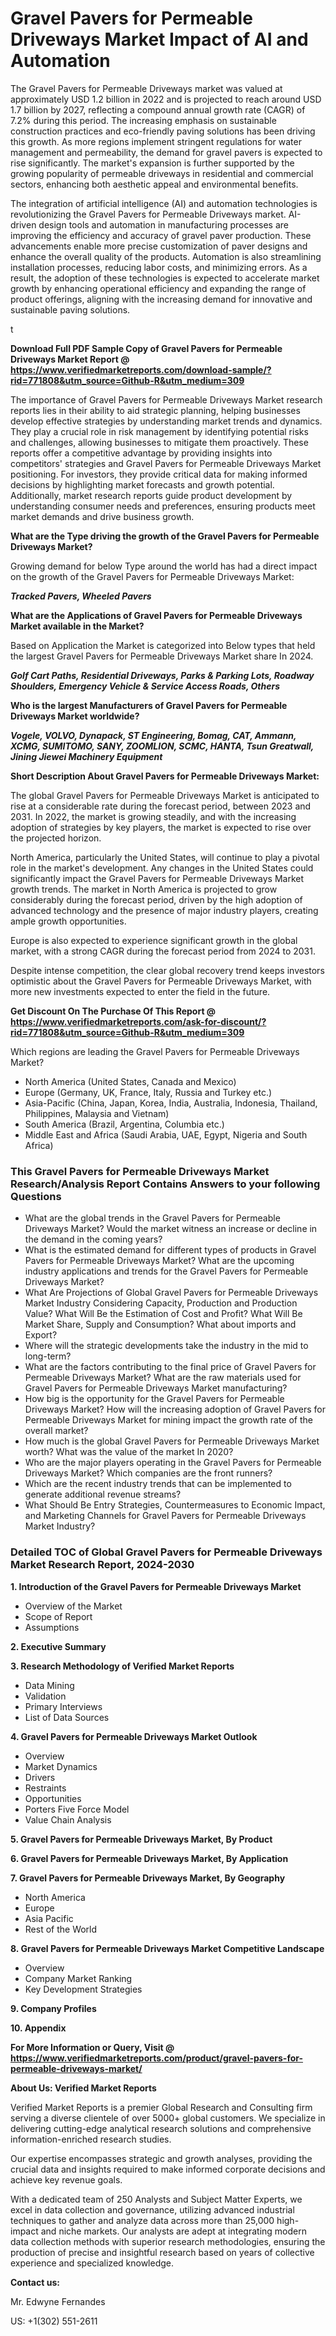<meta name="title" content="Global Gravel Pavers for Permeable Driveways Market Impact of AI and Automation"><meta name="description" content="The Gravel Pavers for Permeable Driveways market was valued at approximately USD 1.2 billion in 2022 and is projected to reach around USD 1.7 billion by 2027, reflecti"><meta name="title" content="Gravel Pavers for Permeable Driveways Market Size, Share, Scope, Trends, Growth, Opportunities, Analysis, Forecast"><h1>Gravel Pavers for Permeable Driveways Market Impact of AI and Automation</h1><p>The Gravel Pavers for Permeable Driveways market was valued at approximately USD 1.2 billion in 2022 and is projected to reach around USD 1.7 billion by 2027, reflecting a compound annual growth rate (CAGR) of 7.2% during this period. The increasing emphasis on sustainable construction practices and eco-friendly paving solutions has been driving this growth. As more regions implement stringent regulations for water management and permeability, the demand for gravel pavers is expected to rise significantly. The market's expansion is further supported by the growing popularity of permeable driveways in residential and commercial sectors, enhancing both aesthetic appeal and environmental benefits.</p><p>The integration of artificial intelligence (AI) and automation technologies is revolutionizing the Gravel Pavers for Permeable Driveways market. AI-driven design tools and automation in manufacturing processes are improving the efficiency and accuracy of gravel paver production. These advancements enable more precise customization of paver designs and enhance the overall quality of the products. Automation is also streamlining installation processes, reducing labor costs, and minimizing errors. As a result, the adoption of these technologies is expected to accelerate market growth by enhancing operational efficiency and expanding the range of product offerings, aligning with the increasing demand for innovative and sustainable paving solutions.</p>t</p><p id="" class=""><strong>Download Full PDF Sample Copy of Gravel Pavers for Permeable Driveways Market Report @ <a href="https://www.verifiedmarketreports.com/download-sample/?rid=771808&utm_source=Github-R&utm_medium=309" target="_blank">https://www.verifiedmarketreports.com/download-sample/?rid=771808&utm_source=Github-R&utm_medium=309</a></strong></p><p>The importance of&nbsp;Gravel Pavers for Permeable Driveways Market research reports lies in their ability to aid strategic planning, helping businesses develop effective strategies by understanding market trends and dynamics. They play a crucial role in risk management by identifying potential risks and challenges, allowing businesses to mitigate them proactively. These reports offer a competitive advantage by providing insights into competitors' strategies and Gravel Pavers for Permeable Driveways Market positioning. For investors, they provide critical data for making informed decisions by highlighting market forecasts and growth potential. Additionally, market research reports guide product development by understanding consumer needs and preferences, ensuring products meet market demands and drive business growth.</p><p><strong>What are the&nbsp;Type driving the growth of the Gravel Pavers for Permeable Driveways Market?</strong></p><p id="" class="">Growing demand for below Type around the world has had a direct impact on the growth of the Gravel Pavers for Permeable Driveways Market:</p><em><strong>Tracked Pavers, Wheeled Pavers</strong></em></p><strong>What are the&nbsp;Applications&nbsp;of Gravel Pavers for Permeable Driveways Market available in the Market?</strong></p><p id="" class="">Based on Application the Market is categorized into Below types that held the largest Gravel Pavers for Permeable Driveways Market share In 2024.</p><em><strong>Golf Cart Paths, Residential Driveways, Parks & Parking Lots, Roadway Shoulders, Emergency Vehicle & Service Access Roads, Others</strong></em></p><strong>Who is the largest Manufacturers of Gravel Pavers for Permeable Driveways Market worldwide?</strong></p><p><em><strong>Vogele, VOLVO, Dynapack, ST Engineering, Bomag, CAT, Ammann, XCMG, SUMITOMO, SANY, ZOOMLION, SCMC, HANTA, Tsun Greatwall, Jining Jiewei Machinery Equipment</strong></em></p><p id="" class=""><strong>Short Description About Gravel Pavers for Permeable Driveways Market:</strong></p><p>The global Gravel Pavers for Permeable Driveways Market is anticipated to rise at a considerable rate during the forecast period, between 2023 and 2031. In 2022, the market is growing steadily, and with the increasing adoption of strategies by key players, the market is expected to rise over the projected horizon.</p><p>North America, particularly the United States, will continue to play a pivotal role in the market's development. Any changes in the United States could significantly impact the Gravel Pavers for Permeable Driveways Market growth trends. The market in North America is projected to grow considerably during the forecast period, driven by the high adoption of advanced technology and the presence of major industry players, creating ample growth opportunities.</p><p>Europe is also expected to experience significant growth in the global market, with a strong CAGR during the forecast period from 2024 to 2031.</p><p>Despite intense competition, the clear global recovery trend keeps investors optimistic about the Gravel Pavers for Permeable Driveways Market, with more new investments expected to enter the field in the future.</p><p id="" class=""><strong>Get Discount On The Purchase Of This Report @ <a href="https://www.verifiedmarketreports.com/ask-for-discount/?rid=771808&utm_source=Github-R&utm_medium=309" target="_blank">https://www.verifiedmarketreports.com/ask-for-discount/?rid=771808&utm_source=Github-R&utm_medium=309</a></strong></p>Which regions are leading the Gravel Pavers for Permeable Driveways Market?</p><ul><li>North America (United States, Canada and Mexico)</li><li>Europe (Germany, UK, France, Italy, Russia and Turkey etc.)</li><li>Asia-Pacific (China, Japan, Korea, India, Australia, Indonesia, Thailand, Philippines, Malaysia and Vietnam)</li><li>South America (Brazil, Argentina, Columbia etc.)</li><li>Middle East and Africa (Saudi Arabia, UAE, Egypt, Nigeria and South Africa)</li></ul><h3 id="" class="">This Gravel Pavers for Permeable Driveways Market Research/Analysis Report Contains Answers to your following Questions</h3><ul><li>What are the global trends in the Gravel Pavers for Permeable Driveways Market? Would the market witness an increase or decline in the demand in the coming years?</li><li>What is the estimated demand for different types of products in Gravel Pavers for Permeable Driveways Market? What are the upcoming industry applications and trends for the Gravel Pavers for Permeable Driveways Market?</li><li>What Are Projections of Global Gravel Pavers for Permeable Driveways Market Industry Considering Capacity, Production and Production Value? What Will Be the Estimation of Cost and Profit? What Will Be Market Share, Supply and Consumption? What about imports and Export?</li><li>Where will the strategic developments take the industry in the mid to long-term?</li><li>What are the factors contributing to the final price of Gravel Pavers for Permeable Driveways Market? What are the raw materials used for Gravel Pavers for Permeable Driveways Market manufacturing?</li><li>How big is the opportunity for the Gravel Pavers for Permeable Driveways Market? How will the increasing adoption of Gravel Pavers for Permeable Driveways Market for mining impact the growth rate of the overall market?</li><li>How much is the global Gravel Pavers for Permeable Driveways Market worth? What was the value of the market In 2020?</li><li>Who are the major players operating in the Gravel Pavers for Permeable Driveways Market? Which companies are the front runners?</li><li>Which are the recent industry trends that can be implemented to generate additional revenue streams?</li><li>What Should Be Entry Strategies, Countermeasures to Economic Impact, and Marketing Channels for Gravel Pavers for Permeable Driveways Market Industry?</li></ul><h3 id="" class="">Detailed TOC of Global Gravel Pavers for Permeable Driveways Market Research Report, 2024-2030</h3><p id="" class=""><strong>1. Introduction of the Gravel Pavers for Permeable Driveways Market</strong></p><ul><li>Overview of the Market</li><li>Scope of Report</li><li>Assumptions</li></ul><p id="" class=""><strong>2. Executive Summary</strong></p><p id="" class=""><strong>3. Research Methodology of Verified Market Reports</strong></p><ul><li>Data Mining</li><li>Validation</li><li>Primary Interviews</li><li>List of Data Sources</li></ul><p id="" class=""><strong>4. Gravel Pavers for Permeable Driveways Market Outlook</strong></p><ul><li>Overview</li><li>Market Dynamics</li><li>Drivers</li><li>Restraints</li><li>Opportunities</li><li>Porters Five Force Model</li><li>Value Chain Analysis</li></ul><p id="" class=""><strong>5. Gravel Pavers for Permeable Driveways Market, By Product</strong></p><p id="" class=""><strong>6. Gravel Pavers for Permeable Driveways Market, By Application</strong></p><p id="" class=""><strong>7. Gravel Pavers for Permeable Driveways Market, By Geography</strong></p><ul><li>North America</li><li>Europe</li><li>Asia Pacific</li><li>Rest of the World</li></ul><p id="" class=""><strong>8. Gravel Pavers for Permeable Driveways Market Competitive Landscape</strong></p><ul><li>Overview</li><li>Company Market Ranking</li><li>Key Development Strategies</li></ul><p id="" class=""><strong>9. Company Profiles</strong></p><p id="" class=""><strong>10. Appendix</strong></p><p id="" class=""><strong>For More Information or Query, Visit @ <a href="https://www.verifiedmarketreports.com/product/gravel-pavers-for-permeable-driveways-market/" target="_blank">https://www.verifiedmarketreports.com/product/gravel-pavers-for-permeable-driveways-market/</a></strong></p><p id="" class=""><strong>About Us: Verified Market Reports</strong></p><p id="" class="">Verified Market Reports is a premier Global Research and Consulting firm serving a diverse clientele of over 5000+ global customers. We specialize in delivering cutting-edge analytical research solutions and comprehensive information-enriched research studies.</p><p id="" class="">Our expertise encompasses strategic and growth analyses, providing the crucial data and insights required to make informed corporate decisions and achieve key revenue goals.</p><p id="" class="">With a dedicated team of 250 Analysts and Subject Matter Experts, we excel in data collection and governance, utilizing advanced industrial techniques to gather and analyze data across more than 25,000 high-impact and niche markets. Our analysts are adept at integrating modern data collection methods with superior research methodologies, ensuring the production of precise and insightful research based on years of collective experience and specialized knowledge.</p><p id="" class=""><strong>Contact us:</strong></p><p id="" class="">Mr. Edwyne Fernandes</p><p id="" class="">US: +1(302) 551-2611</p>